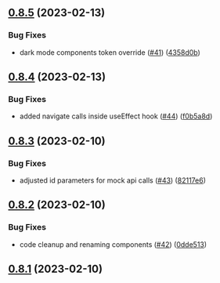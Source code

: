 ## [0.8.5](https://github.com/bcgov/nr-frontend-starting-app/compare/v0.8.4...v0.8.5) (2023-02-13)


### Bug Fixes

* dark mode components token override ([#41](https://github.com/bcgov/nr-frontend-starting-app/issues/41)) ([4358d0b](https://github.com/bcgov/nr-frontend-starting-app/commit/4358d0b965d0b97539bdbd7b2d4356ecff3f52fb))



## [0.8.4](https://github.com/bcgov/nr-frontend-starting-app/compare/v0.8.3...v0.8.4) (2023-02-13)


### Bug Fixes

* added navigate calls inside useEffect hook ([#44](https://github.com/bcgov/nr-frontend-starting-app/issues/44)) ([f0b5a8d](https://github.com/bcgov/nr-frontend-starting-app/commit/f0b5a8d7510ee90899e7f2749f979a862dcebab2))



## [0.8.3](https://github.com/bcgov/nr-frontend-starting-app/compare/v0.8.2...v0.8.3) (2023-02-10)


### Bug Fixes

* adjusted id parameters for mock api calls ([#43](https://github.com/bcgov/nr-frontend-starting-app/issues/43)) ([82117e6](https://github.com/bcgov/nr-frontend-starting-app/commit/82117e63b66efda363b24d18aa66331ded5d17bd))



## [0.8.2](https://github.com/bcgov/nr-frontend-starting-app/compare/v0.8.1...v0.8.2) (2023-02-10)


### Bug Fixes

* code cleanup and renaming components ([#42](https://github.com/bcgov/nr-frontend-starting-app/issues/42)) ([0dde513](https://github.com/bcgov/nr-frontend-starting-app/commit/0dde513e0204b7435af300b262321a081891e8cd))



## [0.8.1](https://github.com/bcgov/nr-frontend-starting-app/compare/v0.8.0...v0.8.1) (2023-02-10)



